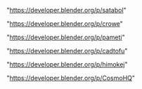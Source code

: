 "https://developer.blender.org/p/satabol"

"https://developer.blender.org/p/crowe"

"https://developer.blender.org/p/pameti"

"https://developer.blender.org/p/cadtofu"

"https://developer.blender.org/p/himokej"

"https://developer.blender.org/p/CosmoHQ"


